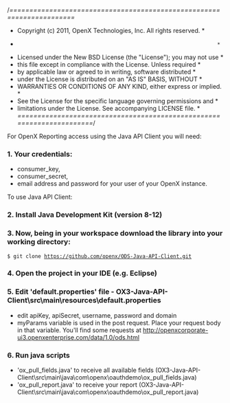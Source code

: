 /*======================================================================*
 * Copyright (c) 2011, OpenX Technologies, Inc. All rights reserved.    *
 *                                                                      *
 * Licensed under the New BSD License (the "License"); you may not use  *
 * this file except in compliance with the License. Unless required     *
 * by applicable law or agreed to in writing, software distributed      *
 * under the License is distributed on an "AS IS" BASIS, WITHOUT        *
 * WARRANTIES OR CONDITIONS OF ANY KIND, either express or implied.     *
 * See the License for the specific language governing permissions and  *
 * limitations under the License. See accompanying LICENSE file.        *
 *======================================================================*/
 
For OpenX Reporting access using the Java API Client you will need:

### 1. Your credentials:
- consumer_key,
- consumer_secret,
- email address and password for your user of your OpenX instance.

To use Java API Client:

### 2. Install Java Development Kit (version 8-12)

### 3. Now, being in your workspace download the library into your working directory:

<code>$ git clone https://github.com/openx/ODS-Java-API-Client.git</code>

### 4. Open the project in your IDE (e.g. Eclipse)

### 5. Edit 'default.properties' file - OX3-Java-API-Client\src\main\resources\default.properties

- edit apiKey, apiSecret, username, password and domain
- myParams variable is used in the post request. Place your request body in that variable. You'll find some requests at http://openxcorporate-ui3.openxenterprise.com/data/1.0/ods.html

### 6. Run java scripts
- 'ox_pull_fields.java' to receive all available fields (OX3-Java-API-Client\src\main\java\com\openx\oauthdemo\ox_pull_fields.java)
- 'ox_pull_report.java' to receive your report (OX3-Java-API-Client\src\main\java\com\openx\oauthdemo\ox_pull_report.java) 
